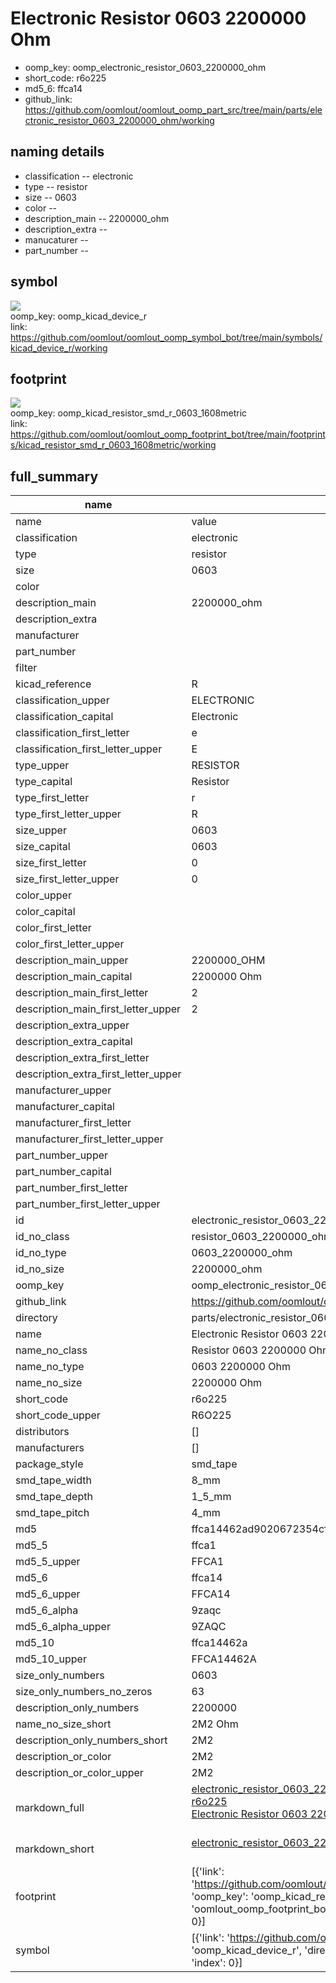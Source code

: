 # Electronic Resistor 0603 2200000 Ohm

  
* oomp_key: oomp_electronic_resistor_0603_2200000_ohm 
* short_code: r6o225
* md5_6: ffca14  
* github_link: https://github.com/oomlout/oomlout_oomp_part_src/tree/main/parts/electronic_resistor_0603_2200000_ohm/working  
## naming details
* classification -- electronic
* type -- resistor
* size -- 0603
* color -- 
* description_main -- 2200000_ohm
* description_extra -- 
* manucaturer -- 
* part_number -- 



## symbol

![](symbol/{index}}/working/working_600.png)  
oomp_key: oomp_kicad_device_r  
link: https://github.com/oomlout/oomlout_oomp_symbol_bot/tree/main/symbols/kicad_device_r/working  

## footprint

![](footprint/{index}/working/working_600.png)  
oomp_key: oomp_kicad_resistor_smd_r_0603_1608metric  
link: https://github.com/oomlout/oomlout_oomp_footprint_bot/tree/main/footprints/kicad_resistor_smd_r_0603_1608metric/working  

## full_summary
| name | value | 
| --- | --- | 
| name | value | 
| classification | electronic | 
| type | resistor | 
| size | 0603 | 
| color |  | 
| description_main | 2200000_ohm | 
| description_extra |  | 
| manufacturer |  | 
| part_number |  | 
| filter |  | 
| kicad_reference | R | 
| classification_upper | ELECTRONIC | 
| classification_capital | Electronic | 
| classification_first_letter | e | 
| classification_first_letter_upper | E | 
| type_upper | RESISTOR | 
| type_capital | Resistor | 
| type_first_letter | r | 
| type_first_letter_upper | R | 
| size_upper | 0603 | 
| size_capital | 0603 | 
| size_first_letter | 0 | 
| size_first_letter_upper | 0 | 
| color_upper |  | 
| color_capital |  | 
| color_first_letter |  | 
| color_first_letter_upper |  | 
| description_main_upper | 2200000_OHM | 
| description_main_capital | 2200000 Ohm | 
| description_main_first_letter | 2 | 
| description_main_first_letter_upper | 2 | 
| description_extra_upper |  | 
| description_extra_capital |  | 
| description_extra_first_letter |  | 
| description_extra_first_letter_upper |  | 
| manufacturer_upper |  | 
| manufacturer_capital |  | 
| manufacturer_first_letter |  | 
| manufacturer_first_letter_upper |  | 
| part_number_upper |  | 
| part_number_capital |  | 
| part_number_first_letter |  | 
| part_number_first_letter_upper |  | 
| id | electronic_resistor_0603_2200000_ohm | 
| id_no_class | resistor_0603_2200000_ohm | 
| id_no_type | 0603_2200000_ohm | 
| id_no_size | 2200000_ohm | 
| oomp_key | oomp_electronic_resistor_0603_2200000_ohm | 
| github_link | https://github.com/oomlout/oomlout_oomp_part_src/tree/main/parts/electronic_resistor_0603_2200000_ohm/working | 
| directory | parts/electronic_resistor_0603_2200000_ohm | 
| name | Electronic Resistor 0603 2200000 Ohm | 
| name_no_class | Resistor 0603 2200000 Ohm | 
| name_no_type | 0603 2200000 Ohm | 
| name_no_size | 2200000 Ohm | 
| short_code | r6o225 | 
| short_code_upper | R6O225 | 
| distributors | [] | 
| manufacturers | [] | 
| package_style | smd_tape | 
| smd_tape_width | 8_mm | 
| smd_tape_depth | 1_5_mm | 
| smd_tape_pitch | 4_mm | 
| md5 | ffca14462ad9020672354cf8d89964a5 | 
| md5_5 | ffca1 | 
| md5_5_upper | FFCA1 | 
| md5_6 | ffca14 | 
| md5_6_upper | FFCA14 | 
| md5_6_alpha | 9zaqc | 
| md5_6_alpha_upper | 9ZAQC | 
| md5_10 | ffca14462a | 
| md5_10_upper | FFCA14462A | 
| size_only_numbers | 0603 | 
| size_only_numbers_no_zeros | 63 | 
| description_only_numbers | 2200000 | 
| name_no_size_short | 2M2 Ohm | 
| description_only_numbers_short | 2M2 | 
| description_or_color | 2M2 | 
| description_or_color_upper | 2M2 | 
| markdown_full | [electronic_resistor_0603_2200000_ohm](https://github.com/oomlout/oomlout_oomp_part_src/tree/main/parts/electronic_resistor_0603_2200000_ohm/working)<br>[r6o225](https://github.com/oomlout/oomlout_oomp_part_src/tree/main/parts/electronic_resistor_0603_2200000_ohm/working)<br>[Electronic Resistor 0603 2200000 Ohm](https://github.com/oomlout/oomlout_oomp_part_src/tree/main/parts/electronic_resistor_0603_2200000_ohm/working)<br><br> | 
| markdown_short | [electronic_resistor_0603_2200000_ohm](https://github.com/oomlout/oomlout_oomp_part_src/tree/main/parts/electronic_resistor_0603_2200000_ohm/working)<br><br> | 
| footprint | [{'link': 'https://github.com/oomlout/oomlout_oomp_footprint_bot/tree/main/foootprntss/kicad_resistor_smd_r_0603_1608metric', 'oomp_key': 'oomp_kicad_resistor_smd_r_0603_1608metric', 'directory': 'oomlout_oomp_footprint_bot/footprints/kicad_resistor_smd_r_0603_1608metric//working/working.kicad_mod', 'index': 0}] | 
| symbol | [{'link': 'https://github.com/oomlout/oomlout_oomp_symbol_bot/tree/main/symbols/kicad_device_r', 'oomp_key': 'oomp_kicad_device_r', 'directory': 'oomlout_oomp_symbol_bot/symbols/kicad_device_r//working/working.kicad_sym', 'index': 0}] | 
